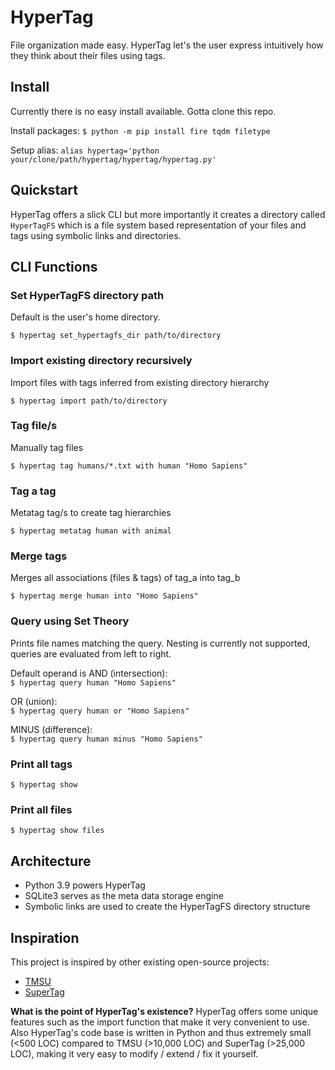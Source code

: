 # HyperTag

File organization made easy. HyperTag let's the user express intuitively how they think about their files using tags.

## Install
Currently there is no easy install available. Gotta clone this repo.

Install packages: `$ python -m pip install fire tqdm filetype`

Setup alias: `alias hypertag='python your/clone/path/hypertag/hypertag/hypertag.py'`

## Quickstart
HyperTag offers a slick CLI but more importantly it creates a directory called ```HyperTagFS``` which is a file system based representation of your files and tags using symbolic links and directories.

## CLI Functions

### Set HyperTagFS directory path
Default is the user's home directory.

```$ hypertag set_hypertagfs_dir path/to/directory```

### Import existing directory recursively
Import files with tags inferred from existing directory hierarchy

```$ hypertag import path/to/directory```

### Tag file/s
Manually tag files

```$ hypertag tag humans/*.txt with human "Homo Sapiens"```

### Tag a tag
Metatag tag/s to create tag hierarchies

```$ hypertag metatag human with animal```

### Merge tags
Merges all associations (files & tags) of tag_a into tag_b

```$ hypertag merge human into "Homo Sapiens"```

### Query using Set Theory
Prints file names matching the query. Nesting is currently not supported, queries are evaluated from left to right.

Default operand is AND (intersection): <br>
```$ hypertag query human "Homo Sapiens"```

OR (union): <br>
```$ hypertag query human or "Homo Sapiens"```

MINUS (difference): <br>
```$ hypertag query human minus "Homo Sapiens"```

### Print all tags

```$ hypertag show```

### Print all files

```$ hypertag show files```

## Architecture
- Python 3.9 powers HyperTag
- SQLite3 serves as the meta data storage engine
- Symbolic links are used to create the HyperTagFS directory structure

## Inspiration
This project is inspired by other existing open-source projects:
- [TMSU](https://github.com/oniony/TMSU)
- [SuperTag](https://github.com/amoffat/supertag)

**What is the point of HyperTag's existence?** HyperTag offers some unique features such as the import function that make it very convenient to use. Also HyperTag's code base is written in Python and thus extremely small (<500 LOC) compared to TMSU (>10,000 LOC) and SuperTag (>25,000 LOC), making it very easy to modify / extend / fix it yourself.

